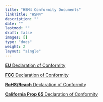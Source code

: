 ```yaml
---
title: "HSM4 Conformity Documents"
linkTitle: "HSM4"
description: ""
date: ""
lastmod: ""
draft: false
images: []
type: "docs"
weight: 2
layout: "single"
---
```


<p><a href="https://www.zymbit.com/wp-content/uploads/2021/05/Zymbit_EU-Declaration-of-Conformity_HSM4_2021.02.pdf" target="_blank" rel="noopener noreferrer"><b>EU</b> Declaration of Conformity</a></p>

<p><a href="https://www.zymbit.com/wp-content/uploads/2021/05/Zymbit_FCC-Declaration-of-Conformity_HSM4_2021.02.pdf" target="_blank" rel="noopener noreferrer"><b>FCC</b> Declaration of Conformity</a></p>

<p><a href="https://www.zymbit.com/wp-content/uploads/2021/09/Zymbit-RoHS-REACH-Compliance-Notice-2021.08.pdf" target="_blank" rel="noopener noreferrer"><b>RoHS/Reach</b>  Declaration of Conformity</a></p>

<p><a href="https://www.zymbit.com/wp-content/uploads/2021/05/Zymbit-CA-Prop65-Compliance-Notice-2021.04.pdf" target="_blank" rel="noopener noreferrer"><b>California Prop 65</b> Declaration of Conformity</a></p>
